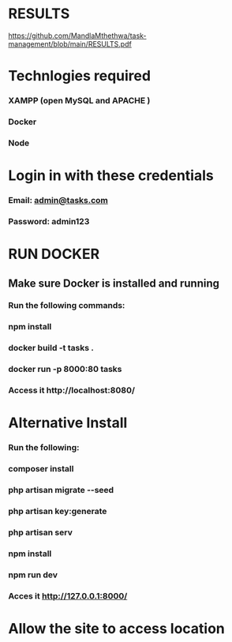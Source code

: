 # RESULTS
https://github.com/MandlaMthethwa/task-management/blob/main/RESULTS.pdf

# Technlogies required
### XAMPP (open MySQL and APACHE )
### Docker
### Node
# Login in with these credentials
### Email: admin@tasks.com
### Password: admin123

# RUN DOCKER
## Make sure Docker is installed and running
### Run the following commands:
###    npm install 
###    docker build -t tasks .
###    docker run -p 8000:80 tasks
### Access it http://localhost:8080/

# Alternative Install
### Run the following:
###    composer install
###    php artisan migrate --seed
###    php artisan key:generate
 ###   php artisan serv
 ###   npm install 
 ###   npm run dev 
### Acces it http://127.0.0.1:8000/

# Allow the site to access location
